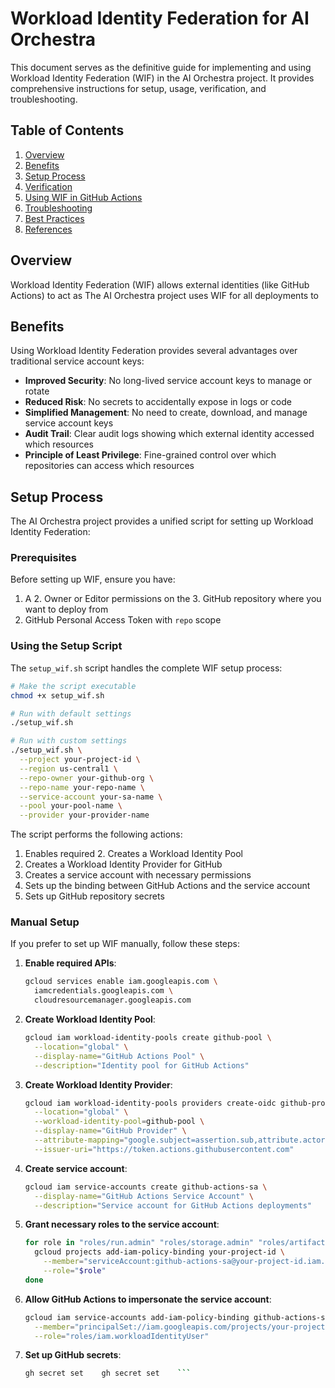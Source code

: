 # Workload Identity Federation for AI Orchestra

This document serves as the definitive guide for implementing and using Workload Identity Federation (WIF) in the AI Orchestra project. It provides comprehensive instructions for setup, usage, verification, and troubleshooting.

## Table of Contents

1. [Overview](#overview)
2. [Benefits](#benefits)
3. [Setup Process](#setup-process)
4. [Verification](#verification)
5. [Using WIF in GitHub Actions](#using-wif-in-github-actions)
6. [Troubleshooting](#troubleshooting)
7. [Best Practices](#best-practices)
8. [References](#references)

## Overview

Workload Identity Federation (WIF) allows external identities (like GitHub Actions) to act as
The AI Orchestra project uses WIF for all deployments to
## Benefits

Using Workload Identity Federation provides several advantages over traditional service account keys:

- **Improved Security**: No long-lived service account keys to manage or rotate
- **Reduced Risk**: No secrets to accidentally expose in logs or code
- **Simplified Management**: No need to create, download, and manage service account keys
- **Audit Trail**: Clear audit logs showing which external identity accessed which resources
- **Principle of Least Privilege**: Fine-grained control over which repositories can access which resources

## Setup Process

The AI Orchestra project provides a unified script for setting up Workload Identity Federation:

### Prerequisites

Before setting up WIF, ensure you have:

1. A 2. Owner or Editor permissions on the 3. GitHub repository where you want to deploy from
4. GitHub Personal Access Token with `repo` scope

### Using the Setup Script

The `setup_wif.sh` script handles the complete WIF setup process:

```bash
# Make the script executable
chmod +x setup_wif.sh

# Run with default settings
./setup_wif.sh

# Run with custom settings
./setup_wif.sh \
  --project your-project-id \
  --region us-central1 \
  --repo-owner your-github-org \
  --repo-name your-repo-name \
  --service-account your-sa-name \
  --pool your-pool-name \
  --provider your-provider-name
```

The script performs the following actions:

1. Enables required 2. Creates a Workload Identity Pool
3. Creates a Workload Identity Provider for GitHub
4. Creates a service account with necessary permissions
5. Sets up the binding between GitHub Actions and the service account
6. Sets up GitHub repository secrets

### Manual Setup

If you prefer to set up WIF manually, follow these steps:

1. **Enable required APIs**:

   ```bash
   gcloud services enable iam.googleapis.com \
     iamcredentials.googleapis.com \
     cloudresourcemanager.googleapis.com
   ```

2. **Create Workload Identity Pool**:

   ```bash
   gcloud iam workload-identity-pools create github-pool \
     --location="global" \
     --display-name="GitHub Actions Pool" \
     --description="Identity pool for GitHub Actions"
   ```

3. **Create Workload Identity Provider**:

   ```bash
   gcloud iam workload-identity-pools providers create-oidc github-provider \
     --location="global" \
     --workload-identity-pool=github-pool \
     --display-name="GitHub Provider" \
     --attribute-mapping="google.subject=assertion.sub,attribute.actor=assertion.actor,attribute.repository=assertion.repository" \
     --issuer-uri="https://token.actions.githubusercontent.com"
   ```

4. **Create service account**:

   ```bash
   gcloud iam service-accounts create github-actions-sa \
     --display-name="GitHub Actions Service Account" \
     --description="Service account for GitHub Actions deployments"
   ```

5. **Grant necessary roles to the service account**:

   ```bash
   for role in "roles/run.admin" "roles/storage.admin" "roles/artifactregistry.admin" "roles/iam.serviceAccountUser"; do
     gcloud projects add-iam-policy-binding your-project-id \
       --member="serviceAccount:github-actions-sa@your-project-id.iam.gserviceaccount.com" \
       --role="$role"
   done
   ```

6. **Allow GitHub Actions to impersonate the service account**:

   ```bash
   gcloud iam service-accounts add-iam-policy-binding github-actions-sa@your-project-id.iam.gserviceaccount.com \
     --member="principalSet://iam.googleapis.com/projects/your-project-number/locations/global/workloadIdentityPools/github-pool/attribute.repository/your-github-org/your-repo-name" \
     --role="roles/iam.workloadIdentityUser"
   ```

7. **Set up GitHub secrets**:
   ```bash
   gh secret set    gh secret set    ```
